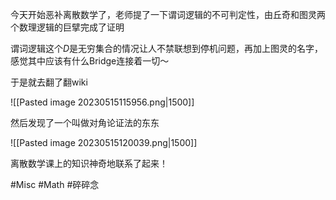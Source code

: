 今天开始恶补离散数学了，老师提了一下谓词逻辑的不可判定性，由丘奇和图灵两个数理逻辑的巨擘完成了证明

谓词逻辑这个$D$是无穷集合的情况让人不禁联想到停机问题，再加上图灵的名字，感觉其中应该有什么Bridge连接着一切～

于是就去翻了翻wiki

![[Pasted image 20230515115956.png|1500]]

然后发现了一个叫做对角论证法的东东

![[Pasted image 20230515120039.png|1500]]

离散数学课上的知识神奇地联系了起来！

#Misc #Math #碎碎念